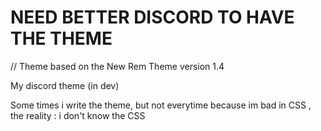 # NEED BETTER DISCORD TO HAVE THE THEME
// Theme based on the New Rem Theme version 1.4

My discord theme (in dev)

Some times i write the theme, but not everytime because im bad in CSS , the reality : i don't know the CSS
